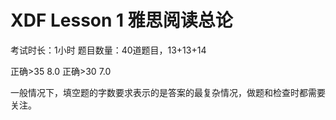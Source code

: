 # XDF Lesson 1 雅思阅读总论

考试时长：1小时
题目数量：40道题目，13+13+14

正确>35 8.0
正确>30 7.0

一般情况下，填空题的字数要求表示的是答案的最复杂情况，做题和检查时都需要关注。


